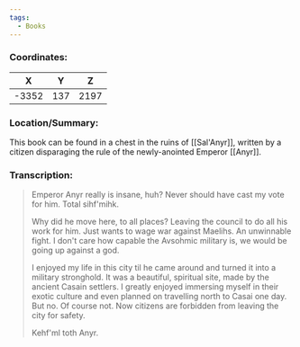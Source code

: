```yaml
---
tags:
  - Books
---
```


### Coordinates:
| **X** | **Y**| **Z** |
|:-----:|:----:|:-----:|
|-3352  |137   |2197  |

### Location/Summary:
This book can be found in a chest in the ruins of [[Sal'Anyr]], written by a citizen disparaging the rule of the newly-anointed Emperor [[Anyr]].

### Transcription:
> Emperor Anyr really is insane, huh? Never should have cast my vote for him. Total sihf'mihk.
> 
> Why did he move here, to all places? Leaving the council to do all his work for him. Just wants to wage war against Maelihs. An unwinnable fight. I don't care how capable the Avsohmic military is, we would be going up against a god.
> 
> I enjoyed my life in this city til he came around and turned it into a military stronghold. It was a beautiful, spiritual site, made by the ancient Casain settlers. I greatly enjoyed immersing myself in their exotic culture and even planned on travelling north to Casai one day. But no. Of course not. Now citizens are forbidden from leaving the city for safety.
> 
> Kehf'ml toth Anyr.



